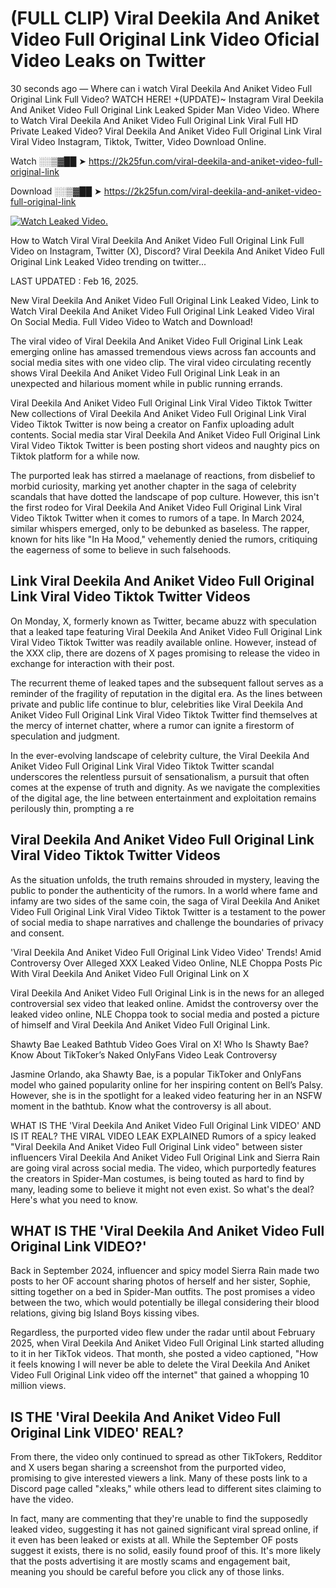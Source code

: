 # (FULL CLIP) Viral Deekila And Aniket Video Full Original Link Video Oficial Video Leaks on Twitter

30 seconds ago — Where can i watch Viral Deekila And Aniket Video Full Original Link Full Video? WATCH HERE! +(UPDATE)~ Instagram Viral Deekila And Aniket Video Full Original Link Leaked Spider Man Video Video. Where to Watch Viral Deekila And Aniket Video Full Original Link Viral Full HD Private Leaked Video? Viral Deekila And Aniket Video Full Original Link Viral Viral Video Instagram, Tiktok, Twitter, Video Download Online.

Watch ░░▒▓██ ➤ https://2k25fun.com/viral-deekila-and-aniket-video-full-original-link

Download ░░▒▓██ ➤ https://2k25fun.com/viral-deekila-and-aniket-video-full-original-link

[![Watch Leaked Video.](https://miro.medium.com/v2/resize:fit:828/format:webp/1*cilzJN44JGOrTw9NJCrNHA.gif "Watch Leaked Video")](https://2k25fun.com/viral-deekila-and-aniket-video-full-original-link)

How to Watch Viral Viral Deekila And Aniket Video Full Original Link Full Video on Instagram, Twitter (X), Discord? Viral Deekila And Aniket Video Full Original Link Leaked Video trending on twitter...

LAST UPDATED : Feb 16, 2025.

New Viral Deekila And Aniket Video Full Original Link Leaked Video, Link to Watch Viral Deekila And Aniket Video Full Original Link Leaked Video Viral On Social Media. Full Video Video to Watch and Download!

The viral video of Viral Deekila And Aniket Video Full Original Link Leak emerging online has amassed tremendous views across fan accounts and social media sites with one video clip. The viral video circulating recently shows Viral Deekila And Aniket Video Full Original Link Leak in an unexpected and hilarious moment while in public running errands.

Viral Deekila And Aniket Video Full Original Link Viral Video Tiktok Twitter New collections of Viral Deekila And Aniket Video Full Original Link Viral Video Tiktok Twitter is now being a creator on Fanfix uploading adult contents. Social media star Viral Deekila And Aniket Video Full Original Link Viral Video Tiktok Twitter is been posting short videos and naughty pics on Tiktok platform for a while now.

The purported leak has stirred a maelanage of reactions, from disbelief to morbid curiosity, marking yet another chapter in the saga of celebrity scandals that have dotted the landscape of pop culture. However, this isn't the first rodeo for Viral Deekila And Aniket Video Full Original Link Viral Video Tiktok Twitter when it comes to rumors of a tape. In March 2024, similar whispers emerged, only to be debunked as baseless. The rapper, known for hits like "In Ha Mood," vehemently denied the rumors, critiquing the eagerness of some to believe in such falsehoods.

## Link Viral Deekila And Aniket Video Full Original Link Viral Video Tiktok Twitter Videos

On Monday, X, formerly known as Twitter, became abuzz with speculation that a leaked tape featuring Viral Deekila And Aniket Video Full Original Link Viral Video Tiktok Twitter was readily available online. However, instead of the XXX clip, there are dozens of X pages promising to release the video in exchange for interaction with their post.

The recurrent theme of leaked tapes and the subsequent fallout serves as a reminder of the fragility of reputation in the digital era. As the lines between private and public life continue to blur, celebrities like Viral Deekila And Aniket Video Full Original Link Viral Video Tiktok Twitter find themselves at the mercy of internet chatter, where a rumor can ignite a firestorm of speculation and judgment.

In the ever-evolving landscape of celebrity culture, the Viral Deekila And Aniket Video Full Original Link Viral Video Tiktok Twitter scandal underscores the relentless pursuit of sensationalism, a pursuit that often comes at the expense of truth and dignity. As we navigate the complexities of the digital age, the line between entertainment and exploitation remains perilously thin, prompting a re

##  Viral Deekila And Aniket Video Full Original Link Viral Video Tiktok Twitter Videos

As the situation unfolds, the truth remains shrouded in mystery, leaving the public to ponder the authenticity of the rumors. In a world where fame and infamy are two sides of the same coin, the saga of Viral Deekila And Aniket Video Full Original Link Viral Video Tiktok Twitter is a testament to the power of social media to shape narratives and challenge the boundaries of privacy and consent.

'Viral Deekila And Aniket Video Full Original Link Video Video' Trends! Amid Controversy Over Alleged XXX Leaked Video Online, NLE Choppa Posts Pic With Viral Deekila And Aniket Video Full Original Link on X

Viral Deekila And Aniket Video Full Original Link is in the news for an alleged controversial sex video that leaked online. Amidst the controversy over the leaked video online, NLE Choppa took to social media and posted a picture of himself and Viral Deekila And Aniket Video Full Original Link.

Shawty Bae Leaked Bathtub Video Goes Viral on X! Who Is Shawty Bae? Know About TikToker’s Naked OnlyFans Video Leak Controversy

Jasmine Orlando, aka Shawty Bae, is a popular TikToker and OnlyFans model who gained popularity online for her inspiring content on Bell’s Palsy. However, she is in the spotlight for a leaked video featuring her in an NSFW moment in the bathtub. Know what the controversy is all about.

WHAT IS THE 'Viral Deekila And Aniket Video Full Original Link VIDEO' AND IS IT REAL? THE VIRAL VIDEO LEAK EXPLAINED Rumors of a spicy leaked "Viral Deekila And Aniket Video Full Original Link video" between sister influencers Viral Deekila And Aniket Video Full Original Link and Sierra Rain are going viral across social media. The video, which purportedly features the creators in Spider-Man costumes, is being touted as hard to find by many, leading some to believe it might not even exist. So what's the deal? Here's what you need to know.

## WHAT IS THE 'Viral Deekila And Aniket Video Full Original Link VIDEO?'

Back in September 2024, influencer and spicy model Sierra Rain made two posts to her OF account sharing photos of herself and her sister, Sophie, sitting together on a bed in Spider-Man outfits. The post promises a video between the two, which would potentially be illegal considering their blood relations, giving big Island Boys kissing vibes.

Regardless, the purported video flew under the radar until about February 2025, when Viral Deekila And Aniket Video Full Original Link started alluding to it in her TikTok videos. That month, she posted a video captioned, "How it feels knowing I will never be able to delete the Viral Deekila And Aniket Video Full Original Link video off the internet" that gained a whopping 10 million views.

## IS THE 'Viral Deekila And Aniket Video Full Original Link VIDEO' REAL?

From there, the video only continued to spread as other TikTokers, Redditor and X users began sharing a screenshot from the purported video, promising to give interested viewers a link. Many of these posts link to a Discord page called "xleaks," while others lead to different sites claiming to have the video.

In fact, many are commenting that they're unable to find the supposedly leaked video, suggesting it has not gained significant viral spread online, if it even has been leaked or exists at all. While the September OF posts suggest it exists, there is no solid, easily found proof of this. It's more likely that the posts advertising it are mostly scams and engagement bait, meaning you should be careful before you click any of those links.
